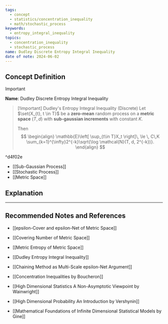 ```yaml
---
tags:
  - concept
  - statistics/concentration_inequality
  - math/stochastic_process
keywords:
  - entropy_integral_inequality
topics:
  - concentration_inequality
  - stochastic_process
name: Dudley Discrete Entropy Integral Inequality
date of note: 2024-06-02
---
```


## Concept Definition

>[!important]
>**Name**: Dudley Discrete Entropy Integral Inequality

>[!important] Dudley's Entropy Integral Inequality (Discrete)
>Let $\set{X_{t}, t \in T}$ be a **zero-mean** random process on a **metric space** $(T, d)$ with **sub-gaussian increments** with constant $K$.
>
> Then
>$$ 
> \begin{align}
>  \mathbb{E}\left[  \sup_{t\in T}X_t  \right]\, \le \, C\,K \sum_{k=1}^{\infty}2^{-k}\sqrt{\log \mathcal{N}(T, d, 2^{-k})}. 
> \end{align}
>$$ 

^d4f02e

- [[Sub-Gaussian Process]]
- [[Stochastic Process]]
- [[Metric Space]]


## Explanation





-----------
##  Recommended Notes and References

- [[epsilon-Cover and epsilon-Net of Metric Space]]
- [[Covering Number of Metric Space]]
- [[Metric Entropy of Metric Space]]

- [[Dudley Entropy Integral Inequality]]
- [[Chaining Method as Multi-Scale epsilon-Net Argument]]


- [[Concentration Inequalities by Boucheron]]
- [[High Dimensional Statistics A Non-Asymptotic Viewpoint by Wainwright]]
- [[High Dimensional Probability An Introduction by Vershynin]]
- [[Mathematical Foundations of Infinite Dimensional Statistical Models by Gine]]